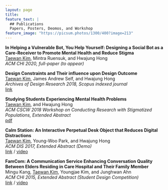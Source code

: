 ```yaml
---
layout: page
title: 
feature_text: |
  ## Publications
  Papers, Posters, Deomos, and Workshop
feature_image: "https://picsum.photos/1300/400?image=213"
---
```

<b>In Helping a Vulnerable Bot, You Help Yourself: Designing a Social Bot as a Care-Receiver to Promote Mental Health and Reduce Stigma</b><br>
<u>Taewan Kim</u>, Mintra Ruensuk, and Hwajung Hong <br>
<i>ACM CHI 2020, full-paper (to appear)</i>

<b>Design Constraints and Their influence upon Design Outcome</b><br> 
<u>Taewan Kim</u>, James Andrew Self, and Hwajung Hong <br>
<i>Archives of Design Research 2018, Scopus indexed journal</i> 
<br><a href="https://doi.org/10.15187/adr.2018.11.31.4.23" target="_blank"> link</a>

<b>Studying Students Experiencing Mental Health Problems</b><br>
<u>Taewan Kim</u>, and Hwajung Hong<br>
<i>ACM CSCW 2018 Workshop on Conducting Research with Stigmatized Populations, Extended Abstract</i>
<br><a href="https://drive.google.com/open?id=1CHSTtNAiKYv0aA1ikpc4owbm_e_h2TzS" target="_blank">pdf</a> 

<b>Calm Station: An Interactive Perpetual Desk Object that Reduces Digital Distractions</b><br>
<u>Taewan Kim</u>, Young-Woo Park, and Hwajung Hong<br><i>ACM DIS 2017, Extended Abstract (Demo)</i>
<br><a href="https://doi.org/10.1145/3064857.3079183" target="_blank"> link</a> / <a href="https://youtu.be/gCBQhNUlmzo" target="_blank">video</a>

<b>FamCom: A Communication Service Enhancing Conversation Quality Between Elders Residing in Care Hospital and Their Family Member</b><br>
Mingu Kang, <u>Taewan Kim</u>, Youngjae Kim, and Junghwan Ahn<br> 
<i>ACM CHI 2015, Extended Abstract (Student Design Competition)</i>
<br><a href="https://doi.org/10.1145/2702613.2726952" target="_blank"> link</a> / <a href="https://youtu.be/hnQ5MZfrw60" target="_blank">video</a>
